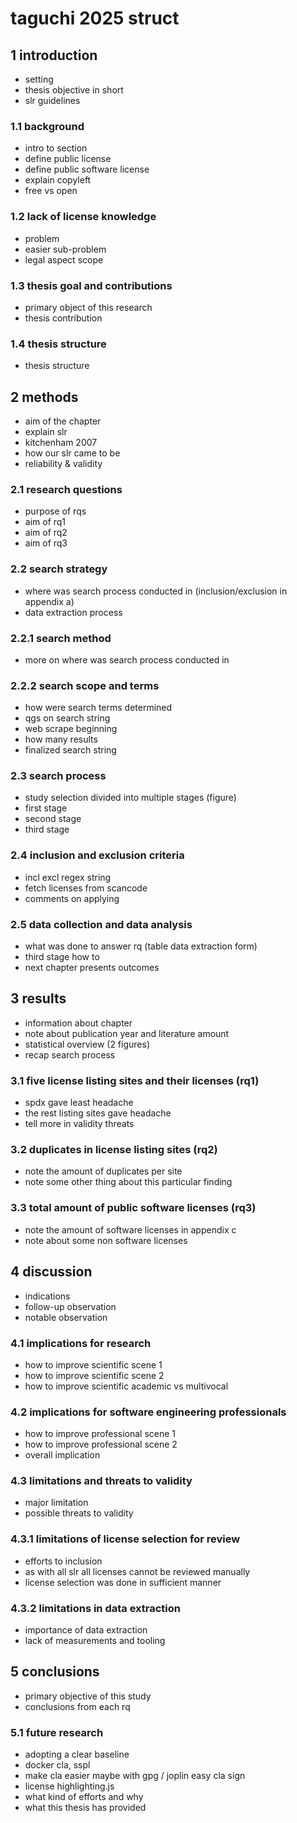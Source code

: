 # taguchi 2025 struct
## 1 introduction
- setting
- thesis objective in short
- slr guidelines
### 1.1 background
- intro to section
- define public license
- define public software license
- explain copyleft
- free vs open
### 1.2 lack of license knowledge
- problem
- easier sub-problem
- legal aspect scope
### 1.3 thesis goal and contributions
- primary object of this research
- thesis contribution
### 1.4 thesis structure
- thesis structure
## 2 methods
- aim of the chapter
- explain slr
- kitchenham 2007
- how our slr came to be
- reliability & validity
### 2.1 research questions
- purpose of rqs
- aim of rq1
- aim of rq2
- aim of rq3
### 2.2 search strategy
- where was search process conducted in (inclusion/exclusion in appendix a)
- data extraction process
### 2.2.1 search method
- more on where was search process conducted in
### 2.2.2 search scope and terms
- how were search terms determined
- qgs on search string
- web scrape beginning
- how many results
- finalized search string
### 2.3 search process
- study selection divided into multiple stages (figure)
- first stage
- second stage
- third stage
### 2.4 inclusion and exclusion criteria
- incl excl regex string
- fetch licenses from scancode
- comments on applying
### 2.5 data collection and data analysis
- what was done to answer rq (table data extraction form)
- third stage how to
- next chapter presents outcomes
## 3 results
- information about chapter
- note about publication year and literature amount
- statistical overview (2 figures)
- recap search process
### 3.1 five license listing sites and their licenses (rq1)
- spdx gave least headache
- the rest listing sites gave headache
- tell more in validity threats
### 3.2 duplicates in license listing sites (rq2)
- note the amount of duplicates per site
- note some other thing about this particular finding
### 3.3 total amount of public software licenses (rq3)
- note the amount of software licenses in appendix c
- note about some non software licenses
## 4 discussion
- indications
- follow-up observation
- notable observation
### 4.1 implications for research
- how to improve scientific scene 1
- how to improve scientific scene 2
- how to improve scientific academic vs multivocal
### 4.2 implications for software engineering professionals
- how to improve professional scene 1
- how to improve professional scene 2
- overall implication
### 4.3 limitations and threats to validity
- major limitation
- possible threats to validity
### 4.3.1 limitations of license selection for review
- efforts to inclusion
- as with all slr all licenses cannot be reviewed manually
- license selection was done in sufficient manner
### 4.3.2 limitations in data extraction
- importance of data extraction
- lack of measurements and tooling
## 5 conclusions
- primary objective of this study
- conclusions from each rq
### 5.1 future research
- adopting a clear baseline
- docker cla, sspl
- make cla easier maybe with gpg / joplin easy cla sign
- license highlighting.js
- what kind of efforts and why
- what this thesis has provided
